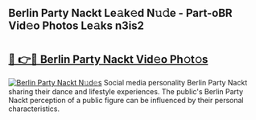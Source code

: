 ## Berlin Party Nackt Le𝚊k𝚎d N𝚞𝚍e - Part-oBR Vid𝚎o Photos Le𝚊ks n3is2

# <h2><a href="http://fb80o3.evod.top/?m=Berlin+Party+Nackt">🔗 👉🔴 Berlin Party Nackt Vid𝚎o Ph𝚘t𝚘s</a></h2>

[![Berlin Party Nackt N𝚞d𝚎s](https://i.imgur.com/8V9OHl7.gif)](http://fb80o3.evod.top/?m=Berlin+Party+Nackt)
Social media personality Berlin Party Nackt sharing their dance and lifestyle experiences. The public's Berlin Party Nackt perception of a public figure can be influenced by their personal characteristics. 
